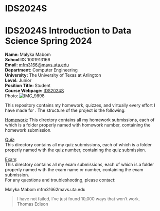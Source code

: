 # IDS2024S

# **IDS2024S Introduction to Data Science Spring 2024**

**Name:** Malyka Mabom  
**School ID:** 1001913166  
**Email:** mfm3166@mavs.uta.edu  
**Department:** Computer Engineering  
**University:** The University of Texas at Arlington  
**Level:** Junior  
**Position Title:** Student  
**Course Webpage:** [IDS2024S](www.cds.org/IDS2024S)   
Photo:  ![IMG_9898](https://github.com/MalykaMabom205/IDS2024S/assets/91574091/bc6c316d-8b1a-46f5-befa-86c0bbdbce60)  

 
This repository contains my homework, quizzes, and virtually every effort I have made for <course name>. The structure of the project is the following:

[Homework](./hw): 
This directory contains all my homework submissions, each of which is a folder properly named with homework number, containing the homework submission.   

[Quiz](./quiz):     
This directory contains all my quiz submissions, each of which is a folder properly named with the quiz number, containing the quiz submission.    

[Exam](./exam):     
This directory contains all my exam submissions, each of which is a folder properly named with the exam name or number, containing the exam submission.    
For any questions and troubleshooting, please contact:

Malyka Mabom
mfm31662mavs.uta.edu 


> I have not failed, I've just found 10,000 ways that won't work.   
> Thomas Edison      
